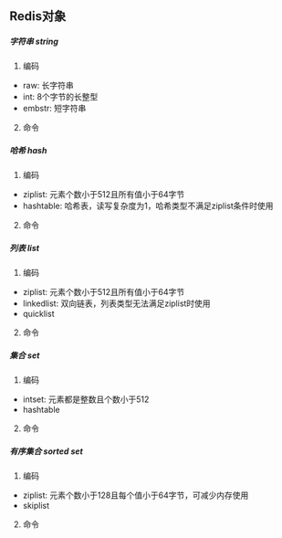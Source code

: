 ## Redis对象
##### 字符串 string
1. 编码
- raw: 长字符串
- int: 8个字节的长整型
- embstr: 短字符串
2. 命令
##### 哈希 hash
1. 编码
- ziplist: 元素个数小于512且所有值小于64字节
- hashtable: 哈希表，读写复杂度为1，哈希类型不满足ziplist条件时使用
2. 命令
##### 列表 list
1. 编码
- ziplist: 元素个数小于512且所有值小于64字节
- linkedlist: 双向链表，列表类型无法满足ziplist时使用
- quicklist
2. 命令
##### 集合 set
1. 编码
- intset: 元素都是整数且个数小于512
- hashtable
2. 命令
##### 有序集合 sorted set
1. 编码
- ziplist: 元素个数小于128且每个值小于64字节，可减少内存使用
- skiplist
2. 命令 
